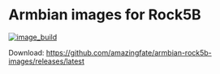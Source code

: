 # Armbian images for Rock5B
[![image_build](https://github.com/amazingfate/armbian-rock5b-images/workflows/Build/badge.svg)](https://github.com/amazingfate/armbian-rock5b-images/actions/workflows/build.yml)

Download: https://github.com/amazingfate/armbian-rock5b-images/releases/latest
